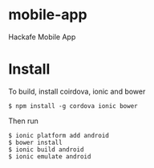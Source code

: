 # mobile-app

Hackafe Mobile App

# Install

To build, install coirdova, ionic and bower

    $ npm install -g cordova ionic bower

Then run

    $ ionic platform add android
    $ bower install
    $ ionic build android
    $ ionic emulate android
